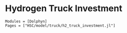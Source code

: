 # Hydrogen Truck Investment
```@autodocs
Modules = [Dolphyn]
Pages = ["HSC/model/truck/h2_truck_investment.jl"]
```
